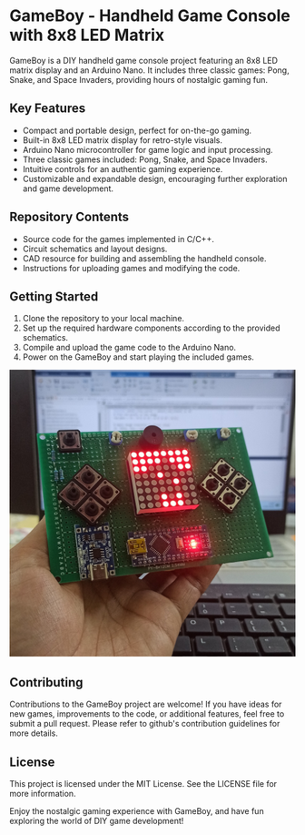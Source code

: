 # GameBoy - Handheld Game Console with 8x8 LED Matrix

GameBoy is a DIY handheld game console project featuring an 8x8 LED matrix display and an Arduino Nano. It includes three classic games: Pong, Snake, and Space Invaders, providing hours of nostalgic gaming fun.

## Key Features

- Compact and portable design, perfect for on-the-go gaming.
- Built-in 8x8 LED matrix display for retro-style visuals.
- Arduino Nano microcontroller for game logic and input processing.
- Three classic games included: Pong, Snake, and Space Invaders.
- Intuitive controls for an authentic gaming experience.
- Customizable and expandable design, encouraging further exploration and game development.

## Repository Contents

- Source code for the games implemented in C/C++.
- Circuit schematics and layout designs.
- CAD resource for building and assembling the handheld console.
- Instructions for uploading games and modifying the code.

## Getting Started

1. Clone the repository to your local machine.
2. Set up the required hardware components according to the provided schematics.
3. Compile and upload the game code to the Arduino Nano.
4. Power on the GameBoy and start playing the included games.

![alt text](https://github.com/Chiranjeev-Kartik/GameBoy/blob/eab6d6782dddbf40155b82e33a9597eca5f0a663/GameBoy%20fisnished.jpg)

## Contributing

Contributions to the GameBoy project are welcome! If you have ideas for new games, improvements to the code, or additional features, feel free to submit a pull request. Please refer to github's contribution guidelines for more details.

## License

This project is licensed under the MIT License. See the LICENSE file for more information.

Enjoy the nostalgic gaming experience with GameBoy, and have fun exploring the world of DIY game development!
